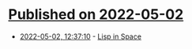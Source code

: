 # [Published on 2022-05-02](index.md)

* [2022-05-02, 12:37:10](https://news.ycombinator.com/item?id=31234338) - [Lisp in Space](https://corecursive.com/lisp-in-space-with-ron-garret/)
